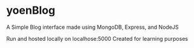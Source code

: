 # yoenBlog
A Simple Blog interface made using MongoDB, Express, and NodeJS

Run and hosted locally on localhose:5000
Created for learning purposes
